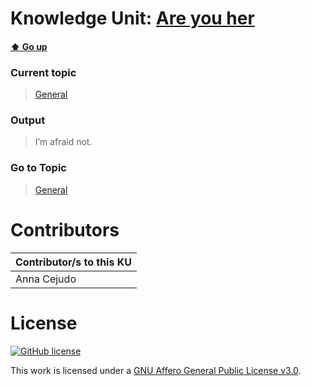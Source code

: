 # Knowledge Unit: [Are you her](../../knowledge_units/general/are-you-her.md)

#### [:arrow_up: Go up](../../topics/general.md)
### Current topic
> [General](../../topics/general.md)
### Output
> I’m afraid not.
### Go to Topic
> [General](../../topics/general.md)


# Contributors

| Contributor/s to this KU |
| - | 
| Anna Cejudo |

# License
[![GitHub license](https://img.shields.io/github/license/inbrainz/cerebro)](https://github.com/inbrainz/cerebro/blob/master/LICENSE)

This work is licensed under a [GNU Affero General Public License v3.0](https://www.gnu.org/licenses/agpl-3.0.txt).